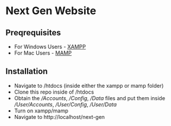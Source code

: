 # Next Gen Website

## Preqrequisites
* For Windows Users - [XAMPP](https://www.apachefriends.org/download.html) 
* For Mac Users - [MAMP](https://www.mamp.info/en/)

## Installation

* Navigate to /htdocs (inside either the xampp or mamp folder)
* Clone this repo inside of /htdocs
* Obtain the */Accounts*, */Config*, */Data* files and put them inside */User/Accounts*, */User/Config*, */User/Data*
* Turn on xampp/mamp
* Navigate to http://localhost/next-gen